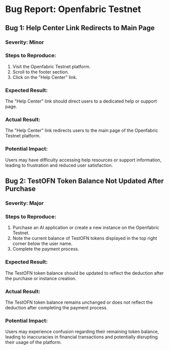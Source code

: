 # Bug Report: Openfabric Testnet

## Bug 1: Help Center Link Redirects to Main Page

### Severity: Minor

### Steps to Reproduce:
1. Visit the Openfabric Testnet platform.
2. Scroll to the footer section.
3. Click on the "Help Center" link.

### Expected Result:
The "Help Center" link should direct users to a dedicated help or support page.

### Actual Result:
The "Help Center" link redirects users to the main page of the Openfabric Testnet platform.

### Potential Impact:
Users may have difficulty accessing help resources or support information, leading to frustration and reduced user satisfaction.

## Bug 2: TestOFN Token Balance Not Updated After Purchase

### Severity: Major

### Steps to Reproduce:
1. Purchase an AI application or create a new instance on the Openfabric Testnet.
2. Note the current balance of TestOFN tokens displayed in the top right corner below the user name.
3. Complete the payment process.

### Expected Result:
The TestOFN token balance should be updated to reflect the deduction after the purchase or instance creation.

### Actual Result:
The TestOFN token balance remains unchanged or does not reflect the deduction after completing the payment process.

### Potential Impact:
Users may experience confusion regarding their remaining token balance, leading to inaccuracies in financial transactions and potentially disrupting their usage of the platform.

